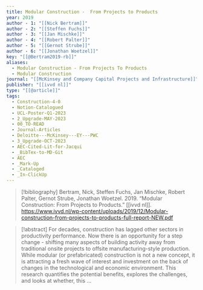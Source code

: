 ```yaml
---
title: Modular Construction -  From Projects to Products
year: 2019
author - 1: "[[Nick Bertram]]"
author - 2: "[[Steffen Fuchs]]"
author - 3: "[[Jan Mischke]]"
author - 4: "[[Robert Palter]]"
author - 5: "[[Gernot Strube]]"
author - 6: "[[Jonathan Woetzel]]"
key: "[[@Bertram2019-rb]]"
aliases:
  - Modular Construction - From Projects To Products
  - Modular Construction
journal: "[[McKinsey and Company Capital Projects and Infrastructure]]"
publisher: "[[ivvd nl]]"
type: "[[@article]]"
tags:
  - Construction-4-0
  - Notion-Catalogued
  - UCL-Poster-Q1-2023
  - 2_Upgrade-MAY-2023
  - 00_TO-READ
  - Journal-Articles
  - Deloitte---McKinsey---EY---PWC
  - 3_Upgrade-OCT-2023
  - AEC-Cited-Lit-for-Jacqui
  - _BibTex-to-MD-Git
  - AEC
  - _Mark-Up
  - _Cataloged
  - _In-ClickUp
---
```


> [!bibliography]
> Bertram, Nick, Steffen Fuchs, Jan Mischke, Robert Palter, Gernot Strube, Jonathan Woetzel. 2019. “Modular Construction: From Projects to Products.” [[ivvd nl]]. https://www.ivvd.nl/wp-content/uploads/2019/12/Modular-construction-from-projects-to-products-full-report-NEW.pdf

> [!abstract]
> For decades, construction has lagged other sectors in productivity performance. Now there is an opportunity for a step change -  shifting many aspects of building activity away from traditional onsite projects to offsite manufacturing-style production. While modular (or prefabricated) construction is not a new concept, it is attracting a fresh wave of interest and investment on the back of changes in the technological and economic environment. This research quantifies the potential benefits, explores the challenges, and looks at whether, this …